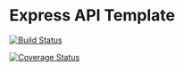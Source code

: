 # Express API Template

[![Build Status](https://travis-ci.com/AnthonyLimo/express-api-template.svg?branch=master)](https://travis-ci.com/AnthonyLimo/express-api-template)

[![Coverage Status](https://coveralls.io/repos/github/AnthonyLimo/express-api-template/badge.svg?branch=master)](https://coveralls.io/github/AnthonyLimo/express-api-template?branch=master)